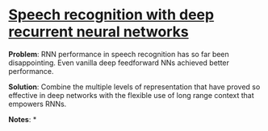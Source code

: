 
# [Speech recognition with deep recurrent neural networks](https://arxiv.org/pdf/1303.5778.pdf)

**Problem**: RNN performance in speech recognition has so far been disappointing. Even vanilla deep feedforward NNs achieved better performance.

**Solution**: Combine the multiple levels of representation that have proved so effective in deep networks with the flexible use of long range context that empowers RNNs.

**Notes**:
* 
